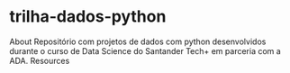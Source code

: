# trilha-dados-python
About Repositório com projetos de dados com python desenvolvidos durante o curso de Data Science do Santander Tech+ em parceria com a ADA.  Resources
